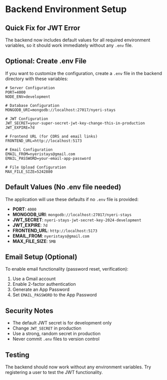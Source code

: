 # Backend Environment Setup

## Quick Fix for JWT Error

The backend now includes default values for all required environment variables, so it should work immediately without any `.env` file.

## Optional: Create .env File

If you want to customize the configuration, create a `.env` file in the backend directory with these variables:

```env
# Server Configuration
PORT=4000
NODE_ENV=development

# Database Configuration
MONGODB_URI=mongodb://localhost:27017/nyeri-stays

# JWT Configuration
JWT_SECRET=your-super-secret-jwt-key-change-this-in-production
JWT_EXPIRE=7d

# Frontend URL (for CORS and email links)
FRONTEND_URL=http://localhost:5173

# Email Configuration
EMAIL_FROM=nyeristays@gmail.com
EMAIL_PASSWORD=your-email-app-password

# File Upload Configuration
MAX_FILE_SIZE=5242880
```

## Default Values (No .env file needed)

The application will use these defaults if no `.env` file is provided:

- **PORT**: `4000`
- **MONGODB_URI**: `mongodb://localhost:27017/nyeri-stays`
- **JWT_SECRET**: `nyeri-stays-jwt-secret-key-2024-development`
- **JWT_EXPIRE**: `7d`
- **FRONTEND_URL**: `http://localhost:5173`
- **EMAIL_FROM**: `nyeristays@gmail.com`
- **MAX_FILE_SIZE**: `5MB`

## Email Setup (Optional)

To enable email functionality (password reset, verification):

1. Use a Gmail account
2. Enable 2-factor authentication
3. Generate an App Password
4. Set `EMAIL_PASSWORD` to the App Password

## Security Notes

- The default JWT secret is for development only
- Change `JWT_SECRET` in production
- Use a strong, random secret in production
- Never commit `.env` files to version control

## Testing

The backend should now work without any environment variables. Try registering a user to test the JWT functionality. 